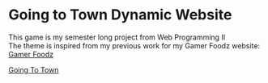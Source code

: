 #  Going to Town Dynamic Website
This game is my semester long project from Web Programming II  
The theme is inspired from my previous work for my Gamer Foodz website: [Gamer Foodz](https://adriancharron-theiceflame.github.io/Website/)  
  
[Going To Town](https://adriancharron-theiceflame.github.io/GoingToTownGame/intro.html/)